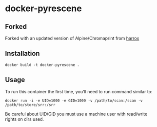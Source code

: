 # docker-pyrescene

Forked
------
Forked with an updated version of Alpine/Chromaprint from [harrox](https://github.com/srrDB/pyrescene/blob/master/dev-docs/code/alpine_docker_pyrescene-harrox.txt)

Installation
-----

```
docker build -t docker-pyrescene .
```

Usage
-----
To run this container the first time, you'll need to run command similar to:

```
docker run -i -e UID=1000 -e GID=1000 -v /path/to/scan:/scan -v /path/to/store/srr:/srr
```
Be careful about UID/GID you must use a machine user with read/write rights on dirs used.
